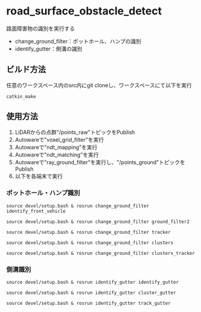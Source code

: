 # road_surface_obstacle_detect
路面障害物の識別を実行する
- change_ground_filter：ポットホール、ハンプの識別
- identify_gutter：側溝の識別

## ビルド方法
任意のワークスペース内のsrc内にgit cloneし、ワークスペースにて以下を実行
```
catkin_make
```

## 使用方法
1. LiDARからの点群"/points_raw"トピックをPublish
2. Autowareで"voxel_grid_filter"を実行
3. Autowareで"ndt_mapping"を実行
4. Autowareで"ndt_matching"を実行
5. Autowareで"ray_ground_filter"を実行し、"/points_ground"トピックをPublish
6. 以下を各端末で実行

### ポットホール・ハンプ識別
```
source devel/setup.bash & rosrun change_ground_filter identify_front_vehicle
```
```
source devel/setup.bash & rosrun change_ground_filter ground_filter2
```
```
source devel/setup.bash & rosrun change_ground_filter tracker
```
```
source devel/setup.bash & rosrun change_ground_filter clusters
```
```
source devel/setup.bash & rosrun change_ground_filter clusters_tracker
```

### 側溝識別
```
source devel/setup.bash & rosrun identify_gutter identify_gutter
```
```
source devel/setup.bash & rosrun identify_gutter cluster_gutter
```
```
source devel/setup.bash & rosrun identify_gutter track_gutter
```
